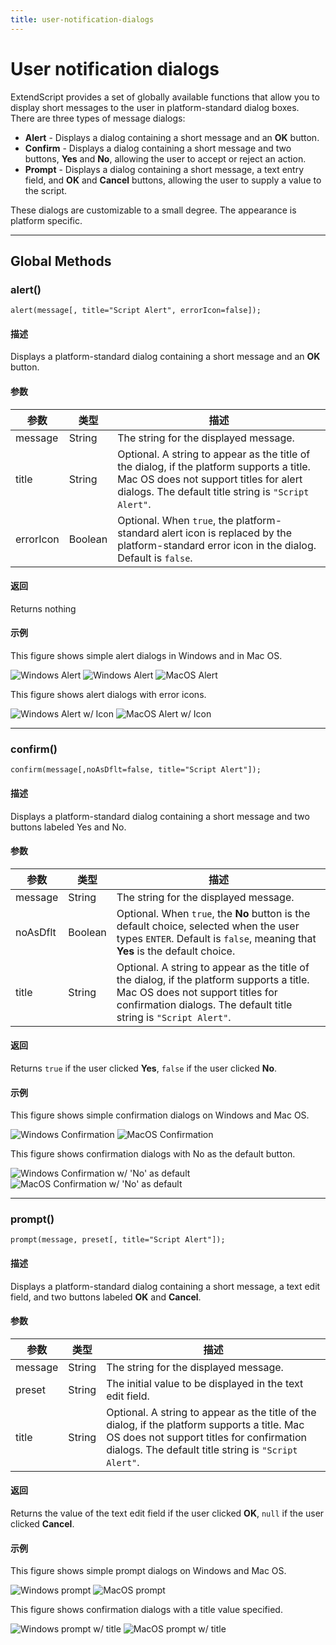 ```yaml
---
title: user-notification-dialogs
---
```

# User notification dialogs

ExtendScript provides a set of globally available functions that allow you to display short messages to the user in platform-standard dialog boxes. There are three types of message dialogs:

- **Alert** - Displays a dialog containing a short message and an **OK** button.
- **Confirm** - Displays a dialog containing a short message and two buttons, **Yes** and **No**, allowing the user to accept or reject an action.
- **Prompt** - Displays a dialog containing a short message, a text entry field, and **OK** and **Cancel** buttons, allowing the user to supply a value to the script.

These dialogs are customizable to a small degree. The appearance is platform specific.

---

## Global Methods

### alert()

`alert(message[, title="Script Alert", errorIcon=false]);`

#### 描述

Displays a platform-standard dialog containing a short message and an **OK** button.

#### 参数

| 参数 |  类型   |                                                                                        描述                                                                                         |
| --------- | ------- | ------------------------------------------------------------------------------------------------------------------------------------------------------------------------------------------ |
| message   | String  | The string for the displayed message.                                                                                                                                                      |
| title     | String  | Optional. A string to appear as the title of the dialog, if the platform supports a title. Mac OS does not support titles for alert dialogs. The default title string is `"Script Alert"`. |
| errorIcon | Boolean | Optional. When `true`, the platform-standard alert icon is replaced by the platform-standard error icon in the dialog. Default is `false`.                                                 |

#### 返回

Returns nothing

#### 示例

This figure shows simple alert dialogs in Windows and in Mac OS.

![Windows Alert](./_static/08_extendscript-tools_user-notification-dialogs_alert_win1.jpg)
![Windows Alert](./_static/08_extendscript-tools_user-notification-dialogs_alert_win2.jpg)
![MacOS Alert](./_static/08_extendscript-tools_user-notification-dialogs_alert_macos.jpg)

This figure shows alert dialogs with error icons.

![Windows Alert w/ Icon](./_static/08_extendscript-tools_user-notification-dialogs_alert_win-icon.jpg)
![MacOS Alert w/ Icon](./_static/08_extendscript-tools_user-notification-dialogs_alert_macos-icon.jpg)

---

### confirm()

`confirm(message[,noAsDflt=false, title="Script Alert"]);`

#### 描述

Displays a platform-standard dialog containing a short message and two buttons labeled Yes and No.

#### 参数

| 参数 |  类型   |                                                                                            描述                                                                                            |
| --------- | ------- | ------------------------------------------------------------------------------------------------------------------------------------------------------------------------------------------------- |
| message   | String  | The string for the displayed message.                                                                                                                                                             |
| noAsDflt  | Boolean | Optional. When `true`, the **No** button is the default choice, selected when the user types `ENTER`. Default is `false`, meaning that **Yes** is the default choice.                             |
| title     | String  | Optional. A string to appear as the title of the dialog, if the platform supports a title. Mac OS does not support titles for confirmation dialogs. The default title string is `"Script Alert"`. |

#### 返回

Returns `true` if the user clicked **Yes**, `false` if the user clicked **No**.

#### 示例

This figure shows simple confirmation dialogs on Windows and Mac OS.

![Windows Confirmation](./_static/08_extendscript-tools_user-notification-dialogs_confirmation_win.jpg)
![MacOS Confirmation](./_static/08_extendscript-tools_user-notification-dialogs_confirmation_macos.jpg)

This figure shows confirmation dialogs with No as the default button.

![Windows Confirmation w/ 'No' as default](./_static/08_extendscript-tools_user-notification-dialogs_confirmation_win-no-default.jpg)
![MacOS Confirmation w/ 'No' as default](./_static/08_extendscript-tools_user-notification-dialogs_confirmation_macos-no-default.jpg)

---

### prompt()

`prompt(message, preset[, title="Script Alert"]);`

#### 描述

Displays a platform-standard dialog containing a short message, a text edit field, and two buttons labeled **OK** and **Cancel**.

#### 参数

| 参数 |  类型  |                                                                                            描述                                                                                            |
| --------- | ------ | ------------------------------------------------------------------------------------------------------------------------------------------------------------------------------------------------- |
| message   | String | The string for the displayed message.                                                                                                                                                             |
| preset    | String | The initial value to be displayed in the text edit field.                                                                                                                                         |
| title     | String | Optional. A string to appear as the title of the dialog, if the platform supports a title. Mac OS does not support titles for confirmation dialogs. The default title string is `"Script Alert"`. |

#### 返回

Returns the value of the text edit field if the user clicked **OK**, `null` if the user clicked **Cancel**.

#### 示例

This figure shows simple prompt dialogs on Windows and Mac OS.

![Windows prompt](./_static/08_extendscript-tools_user-notification-dialogs_prompt_win.jpg)
![MacOS prompt](./_static/08_extendscript-tools_user-notification-dialogs_prompt_macos.jpg)

This figure shows confirmation dialogs with a title value specified.

![Windows prompt w/ title](./_static/08_extendscript-tools_user-notification-dialogs_prompt_win-title.jpg)
![MacOS prompt w/ title](./_static/08_extendscript-tools_user-notification-dialogs_prompt_macos-title.jpg)
